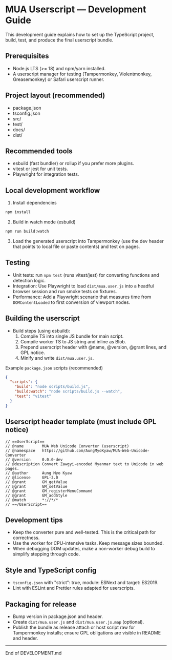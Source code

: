 # MUA Userscript — Development Guide

This development guide explains how to set up the TypeScript project, build, test, and produce the final userscript bundle.

## Prerequisites

- Node.js LTS (>= 18) and npm/yarn installed.
- A userscript manager for testing (Tampermonkey, Violentmonkey, Greasemonkey) or Safari userscript runner.

## Project layout (recommended)

- package.json
- tsconfig.json
- src/
- test/
- docs/
- dist/

## Recommended tools

- esbuild (fast bundler) or rollup if you prefer more plugins.
- vitest or jest for unit tests.
- Playwright for integration tests.

## Local development workflow

1. Install dependencies

```bash
npm install
```

2. Build in watch mode (esbuild)

```bash
npm run build:watch
```

3. Load the generated userscript into Tampermonkey (use the dev header that points to local file or paste contents) and test on pages.

## Testing

- Unit tests: run `npm test` (runs vitest/jest) for converting functions and detection logic.
- Integration: Use Playwright to load `dist/mua.user.js` into a headful browser session and run smoke tests on fixtures.
- Performance: Add a Playwright scenario that measures time from `DOMContentLoaded` to first conversion of viewport nodes.

## Building the userscript

- Build steps (using esbuild):
  1. Compile TS into single JS bundle for main script.
  2. Compile worker TS to JS string and inline as Blob.
  3. Prepend userscript header with @name, @version, @grant lines, and GPL notice.
  4. Minify and write `dist/mua.user.js`.

Example `package.json` scripts (recommended)

```json
{
  "scripts": {
    "build": "node scripts/build.js",
    "build:watch": "node scripts/build.js --watch",
    "test": "vitest"
  }
}
```

## Userscript header template (must include GPL notice)

```text
// ==UserScript==
// @name        MUA Web Unicode Converter (userscript)
// @namespace   https://github.com/AungMyoKyaw/MUA-Web-Unicode-Converter
// @version     0.0.0-dev
// @description Convert Zawgyi-encoded Myanmar text to Unicode in web pages.
// @author      Aung Myo Kyaw
// @license     GPL-3.0
// @grant       GM_getValue
// @grant       GM_setValue
// @grant       GM_registerMenuCommand
// @grant       GM_addStyle
// @match       *://*/*
// ==/UserScript==
```

## Development tips

- Keep the converter pure and well-tested. This is the critical path for correctness.
- Use the worker for CPU-intensive tasks. Keep message sizes bounded.
- When debugging DOM updates, make a non-worker debug build to simplify stepping through code.

## Style and TypeScript config

- `tsconfig.json` with "strict": true, module: ESNext and target: ES2019.
- Lint with ESLint and Prettier rules adapted for userscripts.

## Packaging for release

- Bump version in package.json and header.
- Create `dist/mua.user.js` and `dist/mua.user.js.map` (optional).
- Publish the bundle as release attach or host script raw for Tampermonkey installs; ensure GPL obligations are visible in README and header.

---

End of DEVELOPMENT.md
